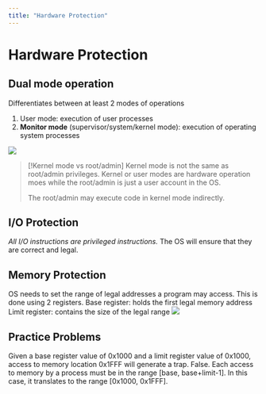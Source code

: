 ```yaml
---
title: "Hardware Protection"
---
```

# Hardware Protection
## Dual mode operation
Differentiates between at least 2 modes of operations
1. User mode: execution of user processes
2. __Monitor mode__ (supervisor/system/kernel mode): execution of operating system processes

![](https://i.imgur.com/sXUhGdk.png)
> [!Kernel mode vs root/admin]
> Kernel mode is not the same as root/admin privileges. Kernel or user modes are hardware operation moes while the root/admin is just a user account in the OS. 
> 
> The root/admin may execute code in kernel mode indirectly.
## I/O Protection
_All I/O instructions are privileged instructions._ The OS will ensure that they are correct and legal.
## Memory Protection
OS needs to set the range of legal addresses a program may access. This is done using 2 registers.
Base register: holds the first legal memory address
Limit register: contains the size of the legal range
![](https://i.imgur.com/gNNgytr.png)
## Practice Problems
Given a base register value of 0x1000 and a limit register value of 0x1000, access to memory location 0x1FFF will generate a trap.
False. Each access to memory by a process must be in the range [base, base+limit-1]. In this case, it translates to the range [0x1000, 0x1FFF].
